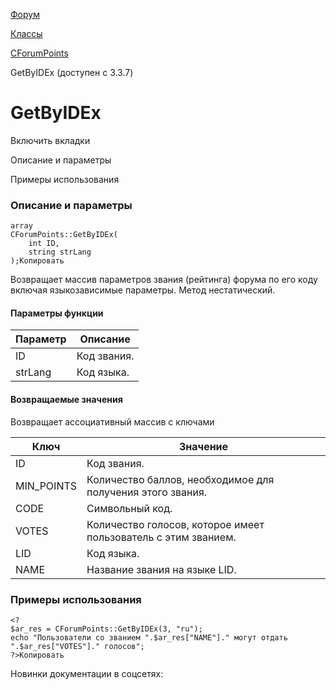 [Форум](/api_help/forum/index.php)

[Классы](/api_help/forum/developer/index.php)

[CForumPoints](/api_help/forum/developer/cforumpoints/index.php)

GetByIDEx (доступен с 3.3.7)

GetByIDEx
=========

Включить вкладки

Описание и параметры

Примеры использования

### Описание и параметры

```
array
CForumPoints::GetByIDEx(
	int ID, 
	string strLang
);Копировать
```

Возвращает массив параметров звания (рейтинга) форума по его коду включая языкозависимые параметры. Метод нестатический.

#### Параметры функции

| Параметр | Описание |
| --- | --- |
| ID | Код звания. |
| strLang | Код языка. |

#### Возвращаемые значения

Возвращает ассоциативный массив с ключами

| Ключ | Значение |
| --- | --- |
| ID | Код звания. |
| MIN\_POINTS | Количество баллов, необходимое для получения этого звания. |
| CODE | Символьный код. |
| VOTES | Количество голосов, которое имеет пользователь с этим званием. |
| LID | Код языка. |
| NAME | Название звания на языке LID. |

### Примеры использования

```
<?
$ar_res = CForumPoints::GetByIDEx(3, "ru");
echo "Пользователи со званием ".$ar_res["NAME"]." могут отдать ".$ar_res["VOTES"]." голосов";
?>Копировать
```

Новинки документации в соцсетях: